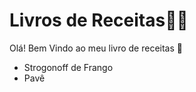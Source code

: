 # Livros de Receitas:man_cook:

Olá! Bem Vindo ao meu livro de receitas :wave:

- Strogonoff de Frango
- Pavê